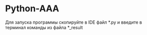 # Python-AAA
Для запуска программы скопируйте в IDE файл *.py и введите в терминал команды из файла *_result

